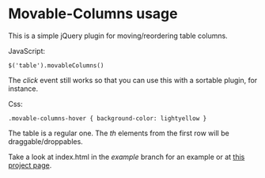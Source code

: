 # Movable-Columns usage

This is a simple jQuery plugin for moving/reordering table columns.

JavaScript:

    $('table').movableColumns()

The _click_ event still works so that you can use this with a sortable plugin, for instance.

Css:

    .movable-columns-hover { background-color: lightyellow }

The table is a regular one. The _th_ elements from the first row will be draggable/droppables.

Take a look at index.html in the _example_ branch for an example or at [this project page](http://rosenfeld.github.com/movable-columns/).
